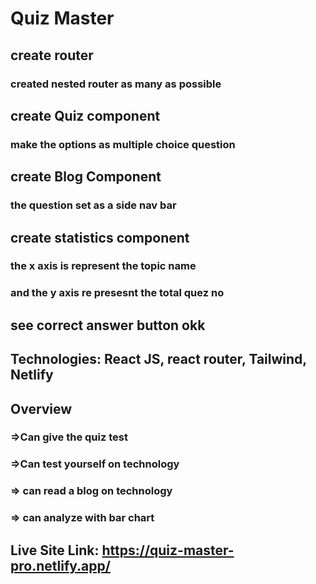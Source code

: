 # Quiz Master
## create router
### created nested router as many as possible
## create Quiz component
### make the options as multiple choice question
## create Blog Component
### the question set as a side nav bar
## create statistics component
### the x axis is represent the topic name
### and the y axis re presesnt the total quez  no 
## see correct answer button okk

## Technologies: React JS, react router, Tailwind, Netlify
## Overview 
### =>Can give the quiz test
### =>Can test yourself on technology
### => can read a blog on technology
### => can analyze with bar chart

## Live Site Link: https://quiz-master-pro.netlify.app/
